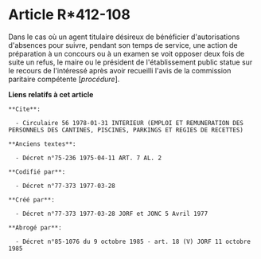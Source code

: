 # Article R*412-108

Dans le cas où un agent titulaire désireux de bénéficier d'autorisations d'absences pour suivre, pendant son temps de
service, une action de préparation à un concours ou à un examen se voit opposer deux fois de suite un refus, le maire ou le
président de l'établissement public statue sur le recours de l'intéressé après avoir recueilli l'avis de la commission
paritaire compétente [*procédure*].

**Liens relatifs à cet article**

	**Cite**:

	  - Circulaire 56 1978-01-31 INTERIEUR (EMPLOI ET REMUNERATION DES PERSONNELS DES CANTINES, PISCINES, PARKINGS ET REGIES DE RECETTES)

	**Anciens textes**:

	  - Décret n°75-236 1975-04-11 ART. 7 AL. 2

	**Codifié par**:

	  - Décret n°77-373 1977-03-28

	**Créé par**:

	  - Décret n°77-373 1977-03-28 JORF et JONC 5 Avril 1977

	**Abrogé par**:

	  - Décret n°85-1076 du 9 octobre 1985 - art. 18 (V) JORF 11 octobre 1985
